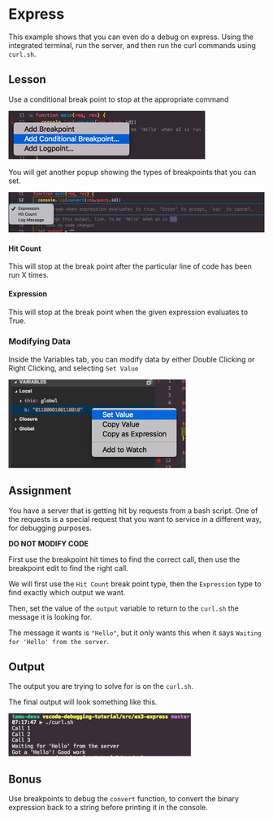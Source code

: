 # Express

This example shows that you can even do a debug on express.
Using the integrated terminal, run the server, and then run the curl commands using `curl.sh`.

## Lesson

Use a conditional break point to stop at the appropriate command

![Popup](./images/bp-popup.png)

You will get another popup showing the types of breakpoints that you can set.

![Types](./images/bp-types.png)

#### Hit Count

This will stop at the break point after the particular line of code has been run X times.

#### Expression

This will stop at the break point when the given expression evaluates to True.

### Modifying Data

Inside the Variables tab, you can modify data by either Double Clicking or Right Clicking, and selecting `Set Value`

![Set Value](./images/set-value.png)

## Assignment

You have a server that is getting hit by requests from a bash script. One of the requests is a special request that you want to service in a different way, for debugging purposes.

**DO NOT MODIFY CODE**

First use the breakpoint hit times to find the correct call, then use the breakpoint edit to find the right call.

We will first use the `Hit Count` break point type, then the `Expression` type to find exactly which output we want.

Then, set the value of the `output` variable to return to the `curl.sh` the message it is looking for.

The message it wants is `"Hello"`, but it only wants this when it says `Waiting for 'Hello' from the server`.

## Output

The output you are trying to solve for is on the `curl.sh`.

The final output will look something like this.

![Solution](./images/soln.png)

## Bonus

Use breakpoints to debug the `convert` function, to convert the binary expression back to a string before printing it in the console.
